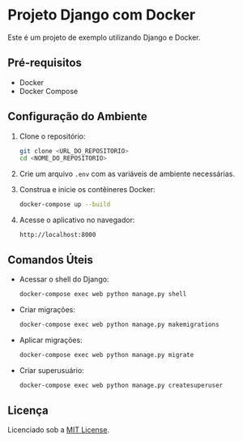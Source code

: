 # Projeto Django com Docker

Este é um projeto de exemplo utilizando Django e Docker.

## Pré-requisitos

- Docker
- Docker Compose

## Configuração do Ambiente

1. Clone o repositório:

   ```sh
   git clone <URL_DO_REPOSITORIO>
   cd <NOME_DO_REPOSITORIO>
   ```

2. Crie um arquivo `.env` com as variáveis de ambiente necessárias.

3. Construa e inicie os contêineres Docker:

   ```sh
   docker-compose up --build
   ```

4. Acesse o aplicativo no navegador:
   ```
   http://localhost:8000
   ```

## Comandos Úteis

- Acessar o shell do Django:

  ```sh
  docker-compose exec web python manage.py shell
  ```

- Criar migrações:

  ```sh
  docker-compose exec web python manage.py makemigrations
  ```

- Aplicar migrações:

  ```sh
  docker-compose exec web python manage.py migrate
  ```

- Criar superusuário:
  ```sh
  docker-compose exec web python manage.py createsuperuser
  ```

## Licença

Licenciado sob a [MIT License](LICENSE).
